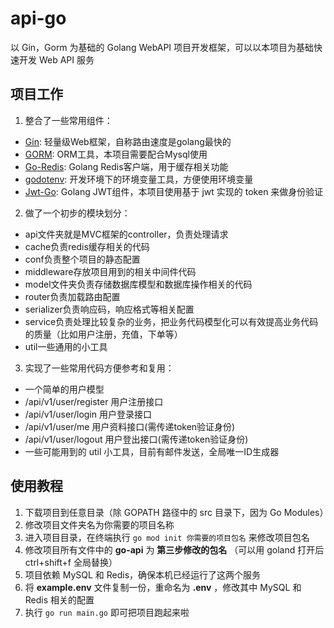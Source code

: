 # api-go

以 Gin，Gorm 为基础的 Golang WebAPI 项目开发框架，可以以本项目为基础快速开发 Web API 服务
## 项目工作

1. 整合了一些常用组件：

- [Gin](https://github.com/gin-gonic/gin): 轻量级Web框架，自称路由速度是golang最快的
- [GORM](http://gorm.io/docs/index.html): ORM工具，本项目需要配合Mysql使用
- [Go-Redis](https://github.com/go-redis/redis): Golang Redis客户端，用于缓存相关功能
- [godotenv](https://github.com/joho/godotenv): 开发环境下的环境变量工具，方便使用环境变量
- [Jwt-Go](https://github.com/dgrijalva/jwt-go): Golang JWT组件，本项目使用基于 jwt 实现的 token 来做身份验证

2. 做了一个初步的模块划分：

- api文件夹就是MVC框架的controller，负责处理请求
- cache负责redis缓存相关的代码
- conf负责整个项目的静态配置
- middleware存放项目用到的相关中间件代码
- model文件夹负责存储数据库模型和数据库操作相关的代码
- router负责加载路由配置
- serializer负责响应码，响应格式等相关配置
- service负责处理比较复杂的业务，把业务代码模型化可以有效提高业务代码的质量（比如用户注册，充值，下单等）
- util一些通用的小工具

3. 实现了一些常用代码方便参考和复用：

- 一个简单的用户模型
- /api/v1/user/register 用户注册接口
- /api/v1/user/login 用户登录接口
- /api/v1/user/me 用户资料接口(需传递token验证身份)
- /api/v1/user/logout 用户登出接口(需传递token验证身份)
- 一些可能用到的 util 小工具，目前有邮件发送，全局唯一ID生成器


## 使用教程

1. 下载项目到任意目录（除 GOPATH 路径中的 src 目录下，因为 Go Modules）
2. 修改项目文件夹名为你需要的项目名称
3. 进入项目目录，在终端执行 `go mod init 你需要的项目包名` 来修改项目包名
4. 修改项目所有文件中的 **go-api** 为 **第三步修改的包名** （可以用 goland 打开后 ctrl+shift+f 全局替换）
5. 项目依赖 MySQL 和 Redis，确保本机已经运行了这两个服务
6. 将 **example.env** 文件复制一份，重命名为 **.env** ，修改其中 MySQL 和 Redis 相关的配置
7. 执行 `go run main.go` 即可把项目跑起来啦
